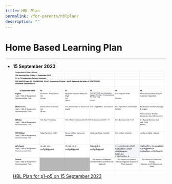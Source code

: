 ```yaml
---
title: HBL Plan
permalink: /for-parents/hblplan/
description: ""
---
```

Home Based Learning Plan
==================

--------
* **15 September 2023**
![](/images/hbl15sep2023.PNG)
[HBL Plan for p1-p5 on 15 September 2023](/files/hbl%20plan%20for%202023%20psle%20lc%20&%20written%20exam%20days%20%20-%20friday,%2015%20sept%20(lc).pdf)